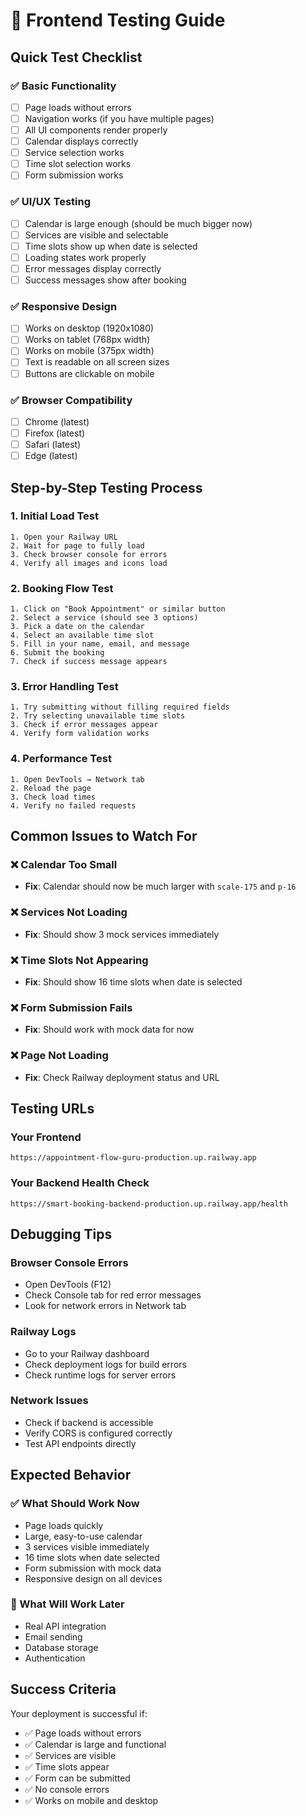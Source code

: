 # 🧪 Frontend Testing Guide

## **Quick Test Checklist**

### ✅ **Basic Functionality**
- [ ] Page loads without errors
- [ ] Navigation works (if you have multiple pages)
- [ ] All UI components render properly
- [ ] Calendar displays correctly
- [ ] Service selection works
- [ ] Time slot selection works
- [ ] Form submission works

### ✅ **UI/UX Testing**
- [ ] Calendar is large enough (should be much bigger now)
- [ ] Services are visible and selectable
- [ ] Time slots show up when date is selected
- [ ] Loading states work properly
- [ ] Error messages display correctly
- [ ] Success messages show after booking

### ✅ **Responsive Design**
- [ ] Works on desktop (1920x1080)
- [ ] Works on tablet (768px width)
- [ ] Works on mobile (375px width)
- [ ] Text is readable on all screen sizes
- [ ] Buttons are clickable on mobile

### ✅ **Browser Compatibility**
- [ ] Chrome (latest)
- [ ] Firefox (latest)
- [ ] Safari (latest)
- [ ] Edge (latest)

## **Step-by-Step Testing Process**

### **1. Initial Load Test**
```
1. Open your Railway URL
2. Wait for page to fully load
3. Check browser console for errors
4. Verify all images and icons load
```

### **2. Booking Flow Test**
```
1. Click on "Book Appointment" or similar button
2. Select a service (should see 3 options)
3. Pick a date on the calendar
4. Select an available time slot
5. Fill in your name, email, and message
6. Submit the booking
7. Check if success message appears
```

### **3. Error Handling Test**
```
1. Try submitting without filling required fields
2. Try selecting unavailable time slots
3. Check if error messages appear
4. Verify form validation works
```

### **4. Performance Test**
```
1. Open DevTools → Network tab
2. Reload the page
3. Check load times
4. Verify no failed requests
```

## **Common Issues to Watch For**

### **❌ Calendar Too Small**
- **Fix**: Calendar should now be much larger with `scale-175` and `p-16`

### **❌ Services Not Loading**
- **Fix**: Should show 3 mock services immediately

### **❌ Time Slots Not Appearing**
- **Fix**: Should show 16 time slots when date is selected

### **❌ Form Submission Fails**
- **Fix**: Should work with mock data for now

### **❌ Page Not Loading**
- **Fix**: Check Railway deployment status and URL

## **Testing URLs**

### **Your Frontend**
```
https://appointment-flow-guru-production.up.railway.app
```

### **Your Backend Health Check**
```
https://smart-booking-backend-production.up.railway.app/health
```

## **Debugging Tips**

### **Browser Console Errors**
- Open DevTools (F12)
- Check Console tab for red error messages
- Look for network errors in Network tab

### **Railway Logs**
- Go to your Railway dashboard
- Check deployment logs for build errors
- Check runtime logs for server errors

### **Network Issues**
- Check if backend is accessible
- Verify CORS is configured correctly
- Test API endpoints directly

## **Expected Behavior**

### **✅ What Should Work Now**
- Page loads quickly
- Large, easy-to-use calendar
- 3 services visible immediately
- 16 time slots when date selected
- Form submission with mock data
- Responsive design on all devices

### **🔄 What Will Work Later**
- Real API integration
- Email sending
- Database storage
- Authentication

## **Success Criteria**

Your deployment is successful if:
- ✅ Page loads without errors
- ✅ Calendar is large and functional
- ✅ Services are visible
- ✅ Time slots appear
- ✅ Form can be submitted
- ✅ No console errors
- ✅ Works on mobile and desktop 